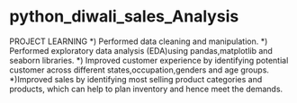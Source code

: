 # python_diwali_sales_Analysis
PROJECT LEARNING
*) Performed data cleaning and manipulation.
*) Performed exploratory data analysis (EDA)using pandas,matplotlib and seaborn libraries.
*) Improved customer experience by identifying potential customer across different states,occupation,genders and age groups.
*)Improved sales by identifying most selling product categories and products, which can help to plan inventory and hence meet the demands.
